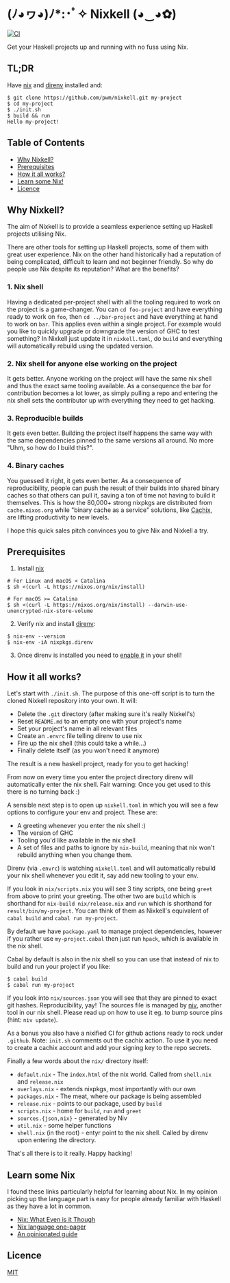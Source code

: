 # (ﾉ◕ヮ◕)ﾉ*:･ﾟ✧ Nixkell (◕‿◕✿)

[![CI](https://github.com/pwm/nixkell/workflows/CI/badge.svg)](https://github.com/pwm/nixkell/actions)

Get your Haskell projects up and running with no fuss using Nix.

## TL;DR

Have [nix](https://nixos.org/) and [direnv](https://direnv.net/) installed and:

```
$ git clone https://github.com/pwm/nixkell.git my-project
$ cd my-project
$ ./init.sh
$ build && run
Hello my-project!
```

## Table of Contents

* [Why Nixkell?](#why-nixkell)
* [Prerequisites](#Prerequisites)
* [How it all works?](#how-it-all-works)
* [Learn some Nix!](#learn-some-nix)
* [Licence](#licence)

## Why Nixkell?

The aim of Nixkell is to provide a seamless experience setting up Haskell projects utilising Nix. 

There are other tools for setting up Haskell projects, some of them with great user experience. Nix on the other hand historically had a reputation of being complicated, difficult to learn and not beginner friendly. So why do people use Nix despite its reputation? What are the benefits?

### 1. Nix shell

Having a dedicated per-project shell with all the tooling required to work on the project is a game-changer. You can `cd foo-project` and have everything ready to work on `foo`, then `cd ../bar-project` and have everything at hand to work on `bar`. This applies even within a single project. For example would you like to quickly upgrade or downgrade the version of GHC to test something? In Nixkell just update it in `nixkell.toml`, do `build` and everything will automatically rebuild using the updated version.

### 2. Nix shell for anyone else working on the project

It gets better. Anyone working on the project will have the same nix shell and thus the exact same tooling available. As a consequence the bar for contribution becomes a lot lower, as simply pulling a repo and entering the nix shell sets the contributor up with everything they need to get hacking.

### 3. Reproducible builds

It gets even better. Building the project itself happens the same way with the same dependencies pinned to the same versions all around. No more "Uhm, so how do I build this?".

### 4. Binary caches

You guessed it right, it gets even better. As a consequence of reproducibility, people can push the result of their builds into shared binary caches so that others can pull it, saving a ton of time not having to build it themselves. This is how the 80,000+ strong nixpkgs are distributed from `cache.nixos.org` while "binary cache as a service" solutions, like [Cachix](https://cachix.org/), are lifting productivity to new levels.

I hope this quick sales pitch convinces you to give Nix and Nixkell a try.

## Prerequisites

1. Install [nix](https://nixos.org/)

```
# For Linux and macOS < Catalina
$ sh <(curl -L https://nixos.org/nix/install)
```

```
# For macOS >= Catalina
$ sh <(curl -L https://nixos.org/nix/install) --darwin-use-unencrypted-nix-store-volume
```

2. Verify nix and install [direnv](https://direnv.net/):

```
$ nix-env --version
$ nix-env -iA nixpkgs.direnv
```

3. Once direnv is installed you need to [enable it](https://direnv.net/docs/hook.html)  in your shell!

## How it all works?

Let's start with `./init.sh`. The purpose of this one-off script is to turn the cloned Nixkell repository into your own. It will:

- Delete the `.git` directory (after making sure it's really Nixkell's)
- Reset `README.md` to an empty one with your project's name
- Set your project's name in all relevant files
- Create an `.envrc` file telling direnv to use nix
- Fire up the nix shell (this could take a while...)
- Finally delete itself (as you won't need it anymore)

The result is a new haskell project, ready for you to get hacking! 

From now on every time you enter the project directory direnv will automatically enter the nix shell. Fair warning: Once you get used to this there is no turning back :)

A sensible next step is to open up `nixkell.toml` in which you will see a few options to configure your env and project. These are:

- A greeting whenever you enter the nix shell :)
- The version of GHC
- Tooling you'd like available in the nix shell
- A set of files and paths to ignore by `nix-build`, meaning that nix won't rebuild anything when you change them.

Direnv (via `.envrc`) is watching `nixkell.toml` and will automatically rebuild your nix shell whenever you edit it, say add new tooling to your env.

If you look in `nix/scripts.nix` you will see 3 tiny scripts, one being `greet` from above to print your greeting. The other two are `build` which is shorthand for `nix-build nix/release.nix` and `run` which is shorthand for `result/bin/my-project`. You can think of them as Nixkell's equivalent of `cabal build` and `cabal run my-project`.

By default we have `package.yaml` to manage project dependencies, however if you rather use `my-project.cabal` then just run `hpack`, which is available in the nix shell.

Cabal by default is also in the nix shell so you can  use that instead of nix to build and run your project if you like:

```
$ cabal build
$ cabal run my-project
```

If you look into `nix/sources.json` you will see that they are pinned to exact git hashes. Reproducibility, yay! The sources file is managed by [niv](https://github.com/nmattia/niv), another tool in our nix shell. Please read up on how to use it eg. to bump source pins (hint: `niv update`).

As a bonus you also have a nixified CI for github actions ready to rock under `.github`. Note: `init.sh` comments out the cachix action. To use it you need to create a cachix account and add your signing key to the repo secrets.

Finally a few words about the `nix/` directory itself:

- `default.nix` - The `index.html` of the nix world. Called from `shell.nix` and `release.nix`
- `overlays.nix` - extends nixpkgs, most importantly with our own
- `packages.nix` - The meat, where our package is being assembled
- `release.nix` - points to our package, used by `build`
- `scripts.nix` - home for `build`, `run` and `greet`
- `sources.{json,nix}` - generated by Niv
- `util.nix` - some helper functions
- `shell.nix` (in the root) - entyr point to the nix shell. Called by direnv upon entering the directory.

That's all there is to it really. Happy hacking!

## Learn some Nix

I found these links particularly helpful for learning about Nix. In my opinion picking up the language part is easy for people already familiar with Haskell as they have a lot in common.

- [Nix: What Even is it Though](https://www.youtube.com/watch?v=6iVXaqUfHi4)
- [Nix language one-pager](https://github.com/tazjin/nix-1p)
- [An opinionated guide](https://nix.dev/)

## Licence

[MIT](LICENSE)
